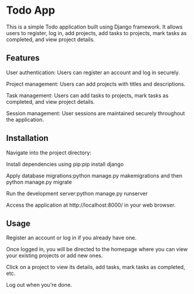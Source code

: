 # Todo App


This is a simple Todo application built using Django framework. It allows users to register, log in, add projects, add tasks to projects, mark tasks as completed, and view project details.


## Features


   User authentication: Users can register an account and log in securely.
   
   Project management: Users can add projects with titles and descriptions.
   
   Task management: Users can add tasks to projects, mark tasks as completed, and view project details.
   
   Session management: User sessions are maintained securely throughout the application.
  
## Installation


  Navigate into the project directory:
  
  Install dependencies using pip:pip install django
  
  Apply database migrations:python manage.py makemigrations and then python manage.py migrate
  
  Run the development server:python manage.py runserver
  
  Access the application at http://localhost:8000/ in your web browser.

  
## Usage

  Register an account or log in if you already have one.
  
  Once logged in, you will be directed to the homepage where you can view your existing projects or add new ones.
  
  Click on a project to view its details, add tasks, mark tasks as completed, etc.
  
  Log out when you're done.
